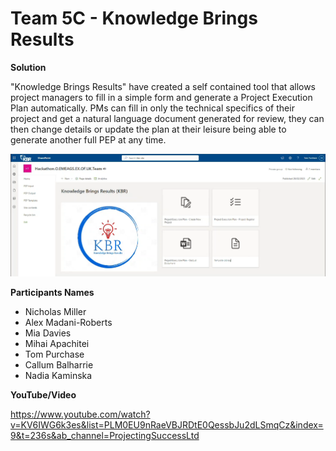 # Team 5C - Knowledge Brings Results
**Solution**

"Knowledge Brings Results" have created a self contained tool that allows project managers to fill in a simple form and generate a Project Execution Plan automatically. PMs can fill in only the technical specifics of their project and get a natural language document generated for review, they can then change details or update the plan at their leisure being able to generate another full PEP at any time.

![alt text](https://github.com/Projecting-Success-Solutions-Portal/Hack-18/blob/main/Challenge%205/Team%205C%20-%20Knowledge%20Brings%20Results/Team%205C%20Cover%20Image.png?raw=true)

**Participants Names**

- Nicholas Miller
- Alex Madani-Roberts
- Mia Davies
- Mihai Apachitei
- Tom Purchase
- Callum Balharrie
- Nadia Kaminska

**YouTube/Video**

https://www.youtube.com/watch?v=KV6IWG6k3es&list=PLM0EU9nRaeVBJRDtE0QessbJu2dLSmqCz&index=9&t=236s&ab_channel=ProjectingSuccessLtd
